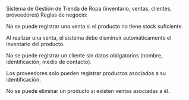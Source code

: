 Sistema de Gestión de Tienda de Ropa (inventario, ventas, clientes, proveedores)
Reglas de negocio:

No se puede registrar una venta si el producto no tiene stock suficiente.

Al realizar una venta, el sistema debe disminuir automáticamente el inventario del producto.

No se puede registrar un cliente sin datos obligatorios (nombre, identificación, medio de contacto).

Los proveedores solo pueden registrar productos asociados a su identificación.

No se puede eliminar un producto si existen ventas asociadas a él.
